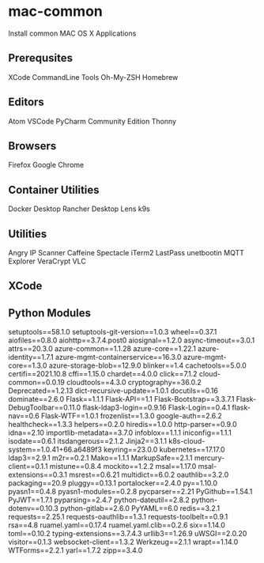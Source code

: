 # mac-common
Install common MAC OS X Applications

## Prerequsites
XCode CommandLine Tools
Oh-My-ZSH
Homebrew

## Editors
Atom
VSCode
PyCharm Community Edition
Thonny

## Browsers
Firefox
Google Chrome

## Container Utilities
Docker Desktop
Rancher Desktop
Lens
k9s

## Utilities
Angry IP Scanner
Caffeine
Spectacle
iTerm2
LastPass
unetbootin
MQTT Explorer
VeraCrypt
VLC

## XCode

## Python Modules
setuptools==58.1.0
setuptools-git-version==1.0.3
wheel==0.37.1
aiofiles==0.8.0
aiohttp==3.7.4.post0
aiosignal==1.2.0
async-timeout==3.0.1
attrs==20.3.0
azure-common==1.1.28
azure-core==1.22.1
azure-identity==1.7.1
azure-mgmt-containerservice==16.3.0
azure-mgmt-core==1.3.0
azure-storage-blob==12.9.0
blinker==1.4
cachetools==5.0.0
certifi==2021.10.8
cffi==1.15.0
chardet==4.0.0
click==7.1.2
cloud-common==0.0.19
cloudtools==4.3.0
cryptography==36.0.2
Deprecated==1.2.13
dict-recursive-update==1.0.1
docutils==0.16
dominate==2.6.0
Flask==1.1.1
Flask-API==1.1
Flask-Bootstrap==3.3.7.1
Flask-DebugToolbar==0.11.0
flask-ldap3-login==0.9.16
Flask-Login==0.4.1
flask-nav==0.6
Flask-WTF==1.0.1
frozenlist==1.3.0
google-auth==2.6.2
healthcheck==1.3.3
helpers==0.2.0
hiredis==1.0.0
http-parser==0.9.0
idna==2.10
importlib-metadata==3.7.0
infoblox==1.1.1
iniconfig==1.1.1
isodate==0.6.1
itsdangerous==2.1.2
Jinja2==3.1.1
k8s-cloud-system==1.0.41+66.a6489f3
keyring==23.0.0
kubernetes==17.17.0
ldap3==2.9.1
m2r==0.2.1
Mako==1.1.1
MarkupSafe==2.1.1
mercury-client==0.1.1
mistune==0.8.4
mockito==1.2.2
msal==1.17.0
msal-extensions==0.3.1
msrest==0.6.21
multidict==6.0.2
oauthlib==3.2.0
packaging==20.9
pluggy==0.13.1
portalocker==2.4.0
py==1.10.0
pyasn1==0.4.8
pyasn1-modules==0.2.8
pycparser==2.21
PyGithub==1.54.1
PyJWT==1.7.1
pyparsing==2.4.7
python-dateutil==2.8.2
python-dotenv==0.10.3
python-gitlab==2.6.0
PyYAML==6.0
redis==3.2.1
requests==2.25.1
requests-oauthlib==1.3.1
requests-toolbelt==0.9.1
rsa==4.8
ruamel.yaml==0.17.4
ruamel.yaml.clib==0.2.6
six==1.14.0
toml==0.10.2
typing-extensions==3.7.4.3
urllib3==1.26.9
uWSGI==2.0.20
visitor==0.1.3
websocket-client==1.3.2
Werkzeug==2.1.1
wrapt==1.14.0
WTForms==2.2.1
yarl==1.7.2
zipp==3.4.0
